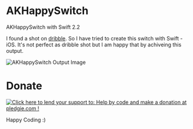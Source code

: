 # AKHappySwitch

AKHappySwitch with Swift 2.2

I found a shot on <a href='https://dribbble.com/shots/2619401-Smiler'>dribble</a>. So I have tried to create this switch with Swift - iOS. It's not perfect as dribble shot but I am happy that by achiveing this output.

![AKHappySwitch Output Image](https://github.com/ashishkakkad8/AKHappySwitch/blob/master/AKHappySwitch/Resources/AKHappySwitchSceenshot.gif)

# Donate

<a href='https://pledgie.com/campaigns/31006'><img alt='Click here to lend your support to: Help by code and make a donation at pledgie.com !' src='https://pledgie.com/campaigns/31006.png?skin_name=chrome' border='0' ></a>

Happy Coding :)
